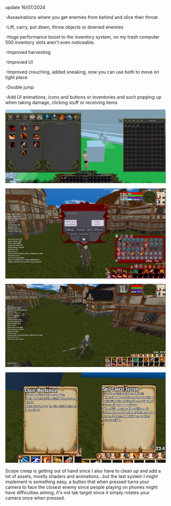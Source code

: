 
update 16/07/2024

-Assasinations where you get enemies from behind and slice their throat

-Lift, carry, put down, throw objects or downed enemies

-Huge performance boost to the inventory system, on my trash computer 500 inventory slots aren't even noticeable.

-Improved harvesting 

-Improved UI

-Improved crouching, added sneaking, now you can use both to move on tight place 

-Double jump 

-Add UI animations, icons and buttons or inventories and such popping up when taking damage, clicking stuff or receiving items

![alt text](https://github.com/Ceisri/Reusable/blob/main/screenshot%20update.png)


![alt text](https://github.com/Ceisri/Reusable/blob/main/screenshot3.png)

![alt text](https://github.com/Ceisri/Reusable/blob/main/screenshot.png)

![alt text](https://github.com/Ceisri/Reusable/blob/main/combat%20system%20screenshot.png)

Scope creep is getting out of hand since I also have to clean up and add a lot of assets, mostly shaders and animations...but the last system I might implement is something easy, a button that when pressed turns your camera to face the closest enemy since people playing on phones might have difficulties aiming, it's not tab target since it simply rotates your camera once when pressed.
